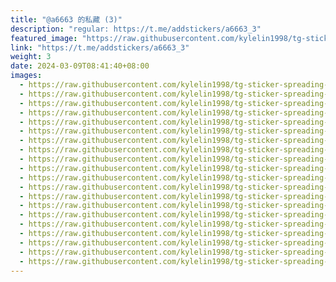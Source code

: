 ```yaml
---
title: "@a6663 的私藏 (3)"
description: "regular: https://t.me/addstickers/a6663_3"
featured_image: "https://raw.githubusercontent.com/kylelin1998/tg-sticker-spreading-worldwide-images/main/img/3270fb7a-7bd9-458c-9e93-110254f2d118.jpg"
link: "https://t.me/addstickers/a6663_3"
weight: 3
date: 2024-03-09T08:41:40+08:00
images:
  - https://raw.githubusercontent.com/kylelin1998/tg-sticker-spreading-worldwide-images/main/img/3270fb7a-7bd9-458c-9e93-110254f2d118.jpg
  - https://raw.githubusercontent.com/kylelin1998/tg-sticker-spreading-worldwide-images/main/img/0ff54a7f-1f3f-4388-819d-dfffc5d684e3.jpg
  - https://raw.githubusercontent.com/kylelin1998/tg-sticker-spreading-worldwide-images/main/img/5ce87fd9-cc70-42b9-b51f-e406595510d1.jpg
  - https://raw.githubusercontent.com/kylelin1998/tg-sticker-spreading-worldwide-images/main/img/9e984ede-86d5-4ae7-a7d7-c9b6fee214c1.jpg
  - https://raw.githubusercontent.com/kylelin1998/tg-sticker-spreading-worldwide-images/main/img/7251faf0-2530-4e79-831c-31c8b8569729.jpg
  - https://raw.githubusercontent.com/kylelin1998/tg-sticker-spreading-worldwide-images/main/img/48624e87-9076-4dd8-beac-3a501310460b.jpg
  - https://raw.githubusercontent.com/kylelin1998/tg-sticker-spreading-worldwide-images/main/img/3c305c0b-3b49-4365-b357-fcc59f12ddaf.jpg
  - https://raw.githubusercontent.com/kylelin1998/tg-sticker-spreading-worldwide-images/main/img/25df2bbf-bade-426e-bd59-b4cab6f4e291.jpg
  - https://raw.githubusercontent.com/kylelin1998/tg-sticker-spreading-worldwide-images/main/img/c2c9fb9e-1294-4118-b960-fd275e74c1cb.jpg
  - https://raw.githubusercontent.com/kylelin1998/tg-sticker-spreading-worldwide-images/main/img/a36cc17d-a11a-4c9d-89d0-3e5141e85b15.jpg
  - https://raw.githubusercontent.com/kylelin1998/tg-sticker-spreading-worldwide-images/main/img/99f204f1-fe9d-4ef2-b7b0-323ba2717323.jpg
  - https://raw.githubusercontent.com/kylelin1998/tg-sticker-spreading-worldwide-images/main/img/df9826c3-c5b6-49b9-a823-152c107e9a13.jpg
  - https://raw.githubusercontent.com/kylelin1998/tg-sticker-spreading-worldwide-images/main/img/9830701d-c428-4581-a551-dcf3a01f66a2.jpg
  - https://raw.githubusercontent.com/kylelin1998/tg-sticker-spreading-worldwide-images/main/img/6a2233e7-5d5e-4c55-bee0-0bf2e3fe5446.jpg
  - https://raw.githubusercontent.com/kylelin1998/tg-sticker-spreading-worldwide-images/main/img/6f90f71d-875a-4101-b05d-dfcedcea58db.jpg
  - https://raw.githubusercontent.com/kylelin1998/tg-sticker-spreading-worldwide-images/main/img/1194df6c-3060-4c83-bcd6-7256b26b982d.jpg
  - https://raw.githubusercontent.com/kylelin1998/tg-sticker-spreading-worldwide-images/main/img/812c7c39-6d74-4977-886d-3481435e9a28.jpg
  - https://raw.githubusercontent.com/kylelin1998/tg-sticker-spreading-worldwide-images/main/img/3791ff40-0fac-44d8-88ad-8b904e93233e.jpg
  - https://raw.githubusercontent.com/kylelin1998/tg-sticker-spreading-worldwide-images/main/img/6f38d3c9-a669-4d0a-b64d-971f41a64eb3.jpg
  - https://raw.githubusercontent.com/kylelin1998/tg-sticker-spreading-worldwide-images/main/img/2d946acf-5de9-4029-8810-a062f7e8b811.jpg
---
```

